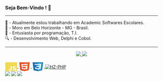 ### Seja Bem-Vindo ! 👋
<hr>
  🧠 - Atualmente estou trabalhando em Academic Softwares Escolares.<br>
  📍  - Moro em Belo Horizonte - MG - Brasil.<br>  
  💬 - Entusiasta por programação, T.I.<br>  
  🔍 - Desenvolvimento Web, Delphi e Cobol.<br>
<hr>
<div align="center">
  <a href="https://github.com/HZ-TECH">
  <img height="180em" src="https://github-readme-stats.vercel.app/api?username=Hz-Tech&show_icons=true&theme=highcontrast&include_all_commits=true&count_private=true"/>
  <img height="180em" src="https://github-readme-stats.vercel.app/api/top-langs/?username=Hz-Tech&layout=compact&langs_count=7&theme=highcontrast"/>
</div>
  
<div style="display: inline_block"><br>
  <img align="center" alt="HZ-Js" height="30" width="40" src="https://raw.githubusercontent.com/devicons/devicon/master/icons/javascript/javascript-plain.svg">
  <img align="center" alt="HZ-HTML" height="30" width="40" src="https://raw.githubusercontent.com/devicons/devicon/master/icons/html5/html5-original.svg">
  <img align="center" alt="HZ-CSS" height="30" width="40" src="https://raw.githubusercontent.com/devicons/devicon/master/icons/css3/css3-original.svg">
  <img align="center" alt="HZ-PHP" height="40" width="40" src="https://cdn.jsdelivr.net/gh/devicons/devicon/icons/php/php-original.svg" />
 
</div>
  
<div> 
  <a href="https://instagram.com/higor_zica" target="_blank"><img src="https://img.shields.io/badge/-Instagram-%23E4405F?style=for-the-badge&logo=instagram&logoColor=white" target="_blank"></a>
  <a href = "mailto:higorbhe@gmail.com"><img src="https://img.shields.io/badge/-Gmail-%23333?style=for-the-badge&logo=gmail&logoColor=white" target="_blank"></a>
  <a href="https://www.linkedin.com/in/rafaella-ballerini-45875016a" target="_blank"><img src="https://img.shields.io/badge/-LinkedIn-%230077B5?style=for-the-badge&logo=linkedin&logoColor=white" target="_blank"></a> 
 
</div>


